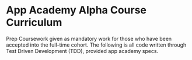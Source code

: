 # App Academy Alpha Course Curriculum

Prep Coursework given as mandatory work for those who have been accepted into the full-time cohort. The following is all code written through Test Driven Development (TDD), provided app academy specs.
